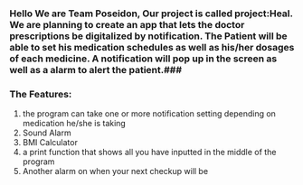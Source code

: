 ### Hello We are Team Poseidon, Our project is called project:Heal. We are planning to create an app that lets the doctor prescriptions be digitalized by notification. The Patient will be able to set his medication schedules as well as his/her dosages of each medicine. A notification will pop up in the screen as well as a alarm to alert the patient.###

### The Features:
1. the program can take one or more notification setting depending on medication he/she is taking
2. Sound Alarm
3. BMI Calculator
4. a print function that shows all you have inputted in the middle of the program
5. Another alarm on when your next checkup will be

<!--
**pl3PoseidonProject/pl3PoseidonProject** is a ✨ _special_ ✨ repository because its `README.md` (this file) appears on your GitHub profile.

Here are some ideas to get you started:

- 🔭 I’m currently working on my first aoo :))
- 🌱 I’m currently learning Python and C
- 👯 I’m looking to collaborate on with my two group mates
- 🤔 I’m looking for help with
- 💬 Ask me about ...
- 📫 How to reach me: ...
- 😄 Pronouns: ...
- ⚡ Fun fact: ...
-->
